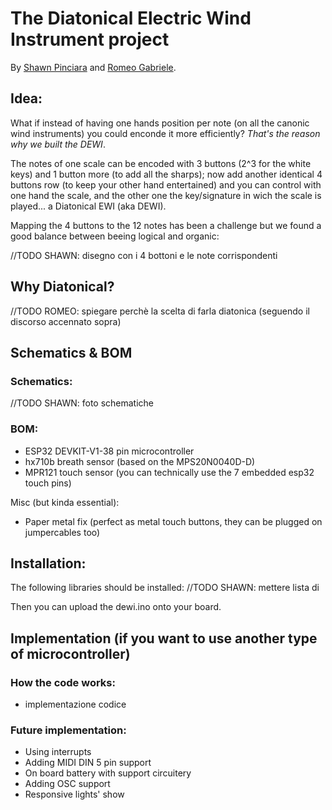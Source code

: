 # The Diatonical Electric Wind Instrument project
By [Shawn Pinciara](https://www.instagram.com/shawnpinciara) and [Romeo Gabriele](https://linktr.ee/garaggio).

## Idea:
What if instead of having one hands position per note (on all the canonic wind instruments) you could enconde it more efficiently? _That's the reason why we built the DEWI_.

The notes of one scale can be encoded with 3 buttons (2^3 for the white keys) and 1 button more (to add all the sharps); now add another identical 4 buttons row (to keep your other hand entertained) and you can control with one hand the scale, and the other one the key/signature in wich the scale is played... a Diatonical EWI (aka DEWI).

Mapping the 4 buttons to the 12 notes has been a challenge but we found a good balance between beeing logical and organic:

//TODO SHAWN: disegno con i 4 bottoni e le note corrispondenti

## Why Diatonical?
//TODO ROMEO: spiegare perchè la scelta di farla diatonica (seguendo il discorso accennato sopra)

## Schematics & BOM
### Schematics:
//TODO SHAWN: foto schematiche
### BOM:
- ESP32 DEVKIT-V1-38 pin microcontroller
- hx710b breath sensor (based on the MPS20N0040D-D)
- MPR121 touch sensor (you can technically use the 7 embedded esp32 touch pins)

Misc (but kinda essential):
- Paper metal fix (perfect as metal touch buttons, they can be plugged on jumpercables too)

## Installation:
The following libraries should be installed:
//TODO SHAWN: mettere lista di

Then you can upload the dewi.ino onto your board.

## Implementation (if you want to use another type of microcontroller)
### How the code works:
- implementazione codice

### Future implementation:
- Using interrupts
- Adding MIDI DIN 5 pin support
- On board battery with support circuitery
- Adding OSC support
- Responsive lights' show

